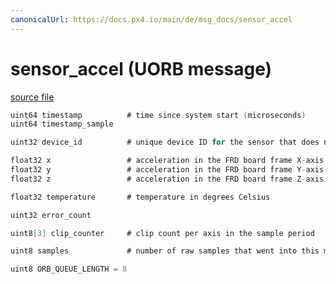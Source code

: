 ```yaml
---
canonicalUrl: https://docs.px4.io/main/de/msg_docs/sensor_accel
---
```


# sensor_accel (UORB message)



[source file](https://github.com/PX4/PX4-Autopilot/blob/release/1.13/msg/sensor_accel.msg)

```c
uint64 timestamp          # time since system start (microseconds)
uint64 timestamp_sample

uint32 device_id          # unique device ID for the sensor that does not change between power cycles

float32 x                 # acceleration in the FRD board frame X-axis in m/s^2
float32 y                 # acceleration in the FRD board frame Y-axis in m/s^2
float32 z                 # acceleration in the FRD board frame Z-axis in m/s^2

float32 temperature       # temperature in degrees Celsius

uint32 error_count

uint8[3] clip_counter     # clip count per axis in the sample period

uint8 samples             # number of raw samples that went into this message

uint8 ORB_QUEUE_LENGTH = 8

```
